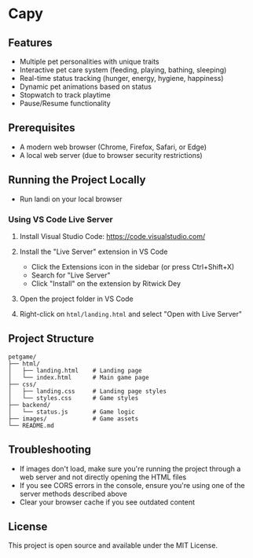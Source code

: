 <!-- @format -->

# Capy



## Features

- Multiple pet personalities with unique traits
- Interactive pet care system (feeding, playing, bathing, sleeping)
- Real-time status tracking (hunger, energy, hygiene, happiness)
- Dynamic pet animations based on status
- Stopwatch to track playtime
- Pause/Resume functionality

## Prerequisites

- A modern web browser (Chrome, Firefox, Safari, or Edge)
- A local web server (due to browser security restrictions)

## Running the Project Locally
- Run landi on your local browser
### Using VS Code Live Server

1. Install Visual Studio Code: https://code.visualstudio.com/

2. Install the "Live Server" extension in VS Code

   - Click the Extensions icon in the sidebar (or press Ctrl+Shift+X)
   - Search for "Live Server"
   - Click "Install" on the extension by Ritwick Dey

3. Open the project folder in VS Code

4. Right-click on `html/landing.html` and select "Open with Live Server"

## Project Structure

```
petgame/
├── html/
│   ├── landing.html    # Landing page
│   └── index.html      # Main game page
├── css/
│   ├── landing.css     # Landing page styles
│   └── styles.css      # Game styles
├── backend/
│   └── status.js       # Game logic
├── images/             # Game assets
└── README.md
```

## Troubleshooting

- If images don't load, make sure you're running the project through a web server and not directly opening the HTML files
- If you see CORS errors in the console, ensure you're using one of the server methods described above
- Clear your browser cache if you see outdated content


## License

This project is open source and available under the MIT License.
